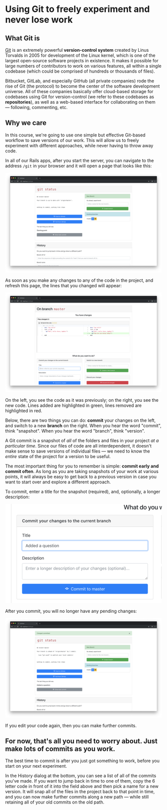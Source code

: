 # Using Git to freely experiment and never lose work

## What Git is

[Git](https://en.wikipedia.org/wiki/Git) is an extremely powerful **version-control system** created by Linus Torvalds in 2005 for development of the Linux kernel, which is one of the largest open-source software projects in existence. It makes it possible for large numbers of contributors to work on various features, all within a single codebase (which could be comprised of hundreds or thousands of files).

Bitbucket, GitLab, and especially GitHub (all private companies) rode the rise of Git (the protocol) to become the center of the software development universe. All of these companies basically offer cloud-based storage for codebases using Git  for version-control (we refer to these codebases as **repositories**), as well as a web-based interface for collaborating on them — following, commenting, etc.

## Why we care

In this course, we're going to use one simple but effective Git-based workflow to save versions of our work. This will allow us to freely experiment with different approaches, while never having to throw away code.

In all of our Rails apps, after you start the server, you can navigate to the address `/git` in your browser and it will open a page that looks like this:

![](/assets/git-clean.png)

As soon as you make any changes to any of the code in the project, and refresh this page, the lines that you changed will appear:

![](/assets/git-changes.png)

On the left, you see the code as it was previously; on the right, you see the new code. Lines added are highlighted in green, lines removed are highlighted in red.

Below, there are two things you can do: **commit** your changes on the left, and switch to a new **branch** on the right. When you hear the word "commit", think "snapshot". When you hear the word "branch", think "version".

A Git commit is a snapshot of _all_ of the folders and files in your project _at a particular time_. Since our files of code are all interdependent, it doesn't make sense to save versions of individual files — we need to know the _entire_ state of the project for a version to be useful.

The most important thing for you to remember is simple: **commit early and commit often**. As long as you are taking snapshots of your work at various points, it will always be easy to get back to a previous version in case you want to start over and explore a different approach.

To commit, enter a title for the snapshot (required), and, optionally, a longer description:

![](/assets/git-commit.png)

After you commit, you will no longer have any pending changes:

![](/assets/git-changes-committed.png)

If you edit your code again, then you can make further commits.

## For now, that's all you need to worry about. Just make lots of commits as you work.

The best time to commit is after you just got something to work, before you start on your next experiment.

In the History dialog at the bottom, you can see a list of all of the commits you've made. If you want to jump back in time to one of them, copy the 6 letter code in front of it into the field above and then pick a name for a new version. It will snap all of the files in the project back to that point in time, and you can now make further commits along a new path — while still retaining all of your old commits on the old path.